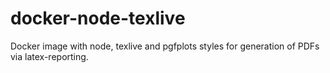 # docker-node-texlive
Docker image with node, texlive and pgfplots styles for generation of PDFs via latex-reporting.

